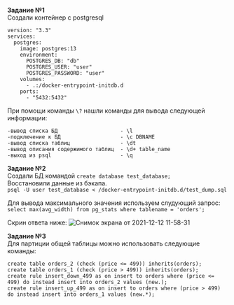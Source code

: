 **Задание №1**   
Создали контейнер с postgresql  
```
version: "3.3"
services:
  postgres:
    image: postgres:13
    environment:
      POSTGRES_DB: "db"
      POSTGRES_USER: "user"
      POSTGRES_PASSWORD: "user"
    volumes:
      - .:/docker-entrypoint-initdb.d
    ports:
      - "5432:5432"
```
При помощи команды ```\?``` нашли команды для вывода следующей информации:

    -вывод списка БД                    - \l  
    -подключение к БД                   - \с DBNAME   
    -вывод списка таблиц                - \dt   
    -вывод описания содержимого таблиц  - \d+ table_name   
    -выход из psql                      - \q   

**Задание №2**   
Создали БД командой ``` create database test_database; ```     
Восстановили данные из бэкапа.   
``` psql -U user test_database < /docker-entrypoint-initdb.d/test_dump.sql ```    
   
Для вывода максимального значения используем слудующий запрос:  
```select max(avg_width) from pg_stats where tablename = 'orders'; ```    

Скрин ответа ниже:
![Снимок экрана от 2021-12-12 11-58-31](https://user-images.githubusercontent.com/87299405/145705029-ff87cb61-e183-43dd-bd79-ae63f12f6094.png)
   
**Задание №3**   
Для партиции общей таблицы можно использовать следующие команды:
```
create table orders_2 (check (price <= 499)) inherits(orders); 
create table orders_1 (check (price > 499)) inherits(orders); 
create rule insert_down_499 as on insert to orders where (price <= 499) do instead insert into orders_2 values (new.);
create rule insert_up_499 as on insert to orders where (price > 499) do instead insert into orders_1 values (new.*);
```   
